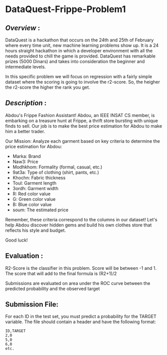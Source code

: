 # DataQuest-Frippe-Problem1

## _**Overview**_ :

DataQuest is a hackathon that occurs on the 24th and 25th of February where every time unit, new machine learning problems show up. It is a 24 hours straight hackathon in which a developer environment with all the needs provided to chill the game is provided. DataQuest has remarkable prizes (5000 Dinars) and takes into consideration the beginner and intermediate levels.

In this specific problem we will focus on regression with a fairly simple dataset where the scoring is going to involve the r2-score. So, the heigher the r2-score the higher the rank you get. 

## _**Description**_ :
Abdou's Frippe Fashion Assistant!
Abdou, an IEEE INSAT CS member, is embarking on a treasure hunt at Frippe, a thrift store bursting with unique finds to sell. Our job is to make the best price estimation for Abdou to make him a better trader.

Our Mission: Analyze each garment based on key criteria to determine the price estimation for Abdou:

+ Marka: Brand
+ Naw3: Price
+ Modhkhom: Formality (formal, casual, etc.)
+ 9at3a: Type of clothing (shirt, pants, etc.)
+ Khochn: Fabric thickness
+ Toul: Garment length
+ 3ordh: Garment width
+ R: Red color value
+ G: Green color value
+ B: Blue color value
+ soum: The estimated price


Remember, these criteria correspond to the columns in our dataset! Let's help Abdou discover hidden gems and build his own clothes store that reflects his style and budget.

Good luck!

## Evaluation : 
R2-Score is the classifier in this problem. Score will be between -1 and 1. The score that will add to the final formula is (R2+1)/2

Submissions are evaluated on area under the ROC curve between the predicted probability and the observed target

## Submission File: 

For each ID in the test set, you must predict a probability for the TARGET variable. The file should contain a header and have the following format:


```
ID,TARGET
2,0
5,0
6,0
etc.

```

